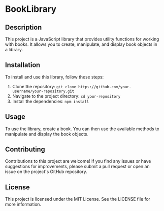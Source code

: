 # BookLibrary

## Description
This project is a JavaScript library that provides utility functions for working with books. It allows you to create, manipulate, and display book objects in a library.

## Installation
To install and use this library, follow these steps:

1. Clone the repository: `git clone https://github.com/your-username/your-repository.git`
2. Navigate to the project directory: `cd your-repository`
3. Install the dependencies: `npm install`

## Usage
To use the library, create a book.
You can then use the available methods to manipulate and display the book objects.

## Contributing

Contributions to this project are welcome! If you find any issues or have suggestions for improvements, please submit a pull request or open an issue on the project's GitHub repository.

## License

This project is licensed under the MIT License. See the LICENSE file for more information.
